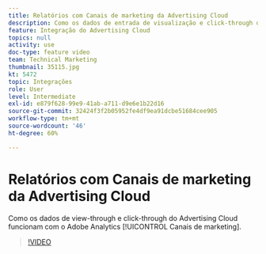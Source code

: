 ```yaml
---
title: Relatórios com Canais de marketing da Advertising Cloud
description: Como os dados de entrada de visualização e click-through da Advertising Cloud funcionam com os Canais de marketing do Adobe Analytics
feature: Integração do Advertising Cloud
topics: null
activity: use
doc-type: feature video
team: Technical Marketing
thumbnail: 35115.jpg
kt: 5472
topic: Integrações
role: User
level: Intermediate
exl-id: e879f628-99e9-41ab-a711-d9e6e1b22d16
source-git-commit: 32424f3f2b05952fe4df9ea91dcbe51684cee905
workflow-type: tm+mt
source-wordcount: '46'
ht-degree: 60%

---
```


# Relatórios com Canais de marketing da Advertising Cloud

Como os dados de view-through e click-through do Advertising Cloud funcionam com o Adobe Analytics [!UICONTROL Canais de marketing].

>[!VIDEO](https://video.tv.adobe.com/v/35115/?quality=12&learn=on)

